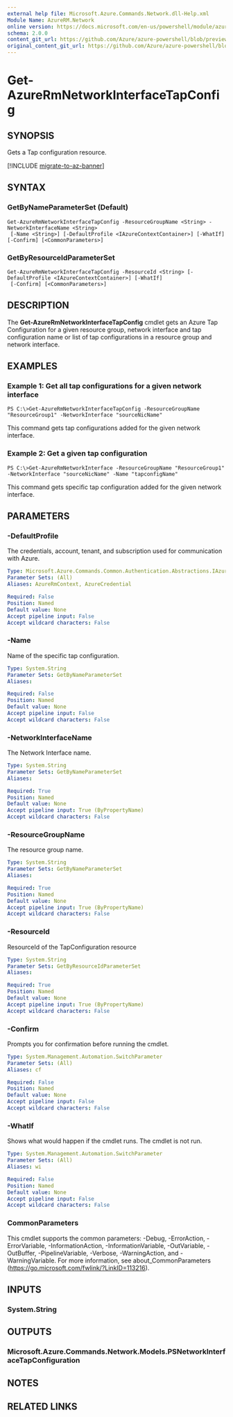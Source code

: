```yaml
---
external help file: Microsoft.Azure.Commands.Network.dll-Help.xml
Module Name: AzureRM.Network
online version: https://docs.microsoft.com/en-us/powershell/module/azurerm.network/get-azurermnetworkinterfacetapconfig
schema: 2.0.0
content_git_url: https://github.com/Azure/azure-powershell/blob/preview/src/ResourceManager/Network/Commands.Network/help/Get-AzureRmNetworkInterfaceTapConfig.md
original_content_git_url: https://github.com/Azure/azure-powershell/blob/preview/src/ResourceManager/Network/Commands.Network/help/Get-AzureRmNetworkInterfaceTapConfig.md
---
```


# Get-AzureRmNetworkInterfaceTapConfig

## SYNOPSIS
Gets a Tap configuration resource.

[!INCLUDE [migrate-to-az-banner](../../includes/migrate-to-az-banner.md)]

## SYNTAX

### GetByNameParameterSet (Default)
```
Get-AzureRmNetworkInterfaceTapConfig -ResourceGroupName <String> -NetworkInterfaceName <String>
 [-Name <String>] [-DefaultProfile <IAzureContextContainer>] [-WhatIf] [-Confirm] [<CommonParameters>]
```

### GetByResourceIdParameterSet
```
Get-AzureRmNetworkInterfaceTapConfig -ResourceId <String> [-DefaultProfile <IAzureContextContainer>] [-WhatIf]
 [-Confirm] [<CommonParameters>]
```

## DESCRIPTION
The **Get-AzureRmNetworkInterfaceTapConfig** cmdlet gets an Azure Tap Configuration for a given resource group, network interface and tap configuration name or list of tap configurations in a resource group and network interface.

## EXAMPLES

### Example 1: Get all tap configurations for a given network interface
```
PS C:\>Get-AzureRmNetworkInterfaceTapConfig -ResourceGroupName "ResourceGroup1" -NetworkInterface "sourceNicName"
```

This command gets tap configurations added for the given network interface.

### Example 2: Get a given tap configuration
```
PS C:\>Get-AzureRmNetworkInterface -ResourceGroupName "ResourceGroup1" -NetworkInterface "sourceNicName" -Name "tapconfigName"
```

This command gets specific tap configuration added for the given network interface.

## PARAMETERS

### -DefaultProfile
The credentials, account, tenant, and subscription used for communication with Azure.

```yaml
Type: Microsoft.Azure.Commands.Common.Authentication.Abstractions.IAzureContextContainer
Parameter Sets: (All)
Aliases: AzureRmContext, AzureCredential

Required: False
Position: Named
Default value: None
Accept pipeline input: False
Accept wildcard characters: False
```

### -Name
Name of the specific tap configuration.

```yaml
Type: System.String
Parameter Sets: GetByNameParameterSet
Aliases:

Required: False
Position: Named
Default value: None
Accept pipeline input: False
Accept wildcard characters: False
```

### -NetworkInterfaceName
The Network Interface name.

```yaml
Type: System.String
Parameter Sets: GetByNameParameterSet
Aliases:

Required: True
Position: Named
Default value: None
Accept pipeline input: True (ByPropertyName)
Accept wildcard characters: False
```

### -ResourceGroupName
The resource group name.

```yaml
Type: System.String
Parameter Sets: GetByNameParameterSet
Aliases:

Required: True
Position: Named
Default value: None
Accept pipeline input: True (ByPropertyName)
Accept wildcard characters: False
```

### -ResourceId
ResourceId of the TapConfiguration resource

```yaml
Type: System.String
Parameter Sets: GetByResourceIdParameterSet
Aliases:

Required: True
Position: Named
Default value: None
Accept pipeline input: True (ByPropertyName)
Accept wildcard characters: False
```

### -Confirm
Prompts you for confirmation before running the cmdlet.

```yaml
Type: System.Management.Automation.SwitchParameter
Parameter Sets: (All)
Aliases: cf

Required: False
Position: Named
Default value: None
Accept pipeline input: False
Accept wildcard characters: False
```

### -WhatIf
Shows what would happen if the cmdlet runs. The cmdlet is not run.

```yaml
Type: System.Management.Automation.SwitchParameter
Parameter Sets: (All)
Aliases: wi

Required: False
Position: Named
Default value: None
Accept pipeline input: False
Accept wildcard characters: False
```

### CommonParameters
This cmdlet supports the common parameters: -Debug, -ErrorAction, -ErrorVariable, -InformationAction, -InformationVariable, -OutVariable, -OutBuffer, -PipelineVariable, -Verbose, -WarningAction, and -WarningVariable. For more information, see about_CommonParameters (https://go.microsoft.com/fwlink/?LinkID=113216).

## INPUTS

### System.String

## OUTPUTS

### Microsoft.Azure.Commands.Network.Models.PSNetworkInterfaceTapConfiguration

## NOTES

## RELATED LINKS
